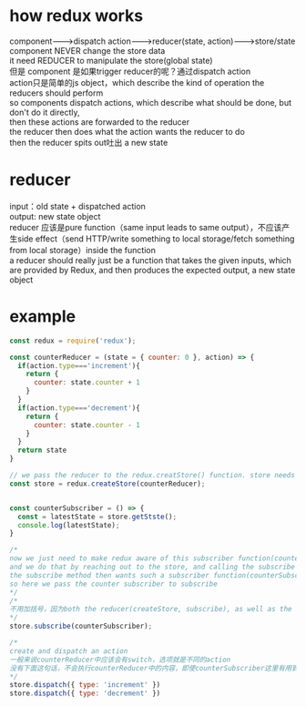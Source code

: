 
how redux works
===========================================
component--->dispatch action--->reducer(state, action)--->store/state  
component NEVER change the store data  
it need REDUCER to manipulate the store(global state)  
但是 component 是如果trigger reducer的呢？通过dispatch action  
action只是简单的js object，which describe the kind of operation the reducers should perform  
so components dispatch actions, which describe what should be done, but don't do it directly,  
then these actions are forwarded to the reducer  
the reducer then does what the action wants the reducer to do  
then the reducer spits out吐出 a new state  


reducer
===========================================
input：old state + dispatched action  
output: new state object  
reducer 应该是pure function（same input leads to same output），不应该产生side effect（send HTTP/write something to local   storage/fetch something from local storage）inside the function  
a reducer should really just be a function that takes the given inputs, which are provided by Redux, and then produces the expected output, a new state object



example
===========================================
```javascript
const redux = require('redux');

const counterReducer = (state = { counter: 0 }, action) => {
  if(action.type==='increment'){
    return {
      counter: state.counter + 1
    }
  }
  if(action.type==='decrement'){
    return {
      counter: state.counter - 1
    }
  }
  return state 
}

// we pass the reducer to the redux.creatStore() function. store needs to know which reducer is responsible for changing that store
const store = redux.createStore(counterReducer);


const counterSubscriber = () => {
  const = latestState = store.getStste();
  console.log(latestState);
}

/*
now we just need to make redux aware of this subscriber function(counterSubscriber), tell it that this function(counterSubscriber) should be executed, whenever our state changes. 
and we do that by reaching out to the store, and calling the subscribe method on the store
the subscribe method then wants such a subscriber function(counterSubscriber), so the subscrib method expects a function which redux will then execute for us whenever the data in the store changed. 
so here we pass the counter subscriber to subscribe
*/
/*
不用加括号，因为both the reducer(createStore, subscribe), as well as the subscriber function will be executed by redux
*/
store.subscribe(counterSubscriber);

/*
create and dispatch an action
一般来说counterReducer中应该会有switch，选项就是不同的action
没有下面这句话，不会执行counterReducer中的内容，即使counterSubscriber这里有用到这个state。有了下面这个dispatch，就能够看到counterSubscriber中console的内容
*/
store.dispatch({ type: 'increment' })
store.dispatch({ type: 'decrement' })
```